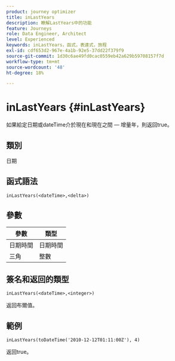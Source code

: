 ```yaml
---
product: journey optimizer
title: inLastYears
description: 瞭解LastYears中的功能
feature: Journeys
role: Data Engineer, Architect
level: Experienced
keywords: inLastYears，函式，表達式，旅程
exl-id: cdf653d2-967e-4a1b-92e5-37dd22f379f9
source-git-commit: 1d30c6ae49fd0cac0559eb42a629b59708157f7d
workflow-type: tm+mt
source-wordcount: '48'
ht-degree: 18%

---
```


# inLastYears {#inLastYears}

如果給定日期或dateTime介於現在和現在之間 — 增量年，則返回true。

## 類別

日期

## 函式語法

`inLastYears(<dateTime>,<delta>)`

## 參數

| 參數 | 類型 |
|-----------|------------------|
| 日期時間 | 日期時間 |
| 三角 | 整數 |

## 簽名和返回的類型

`inLastYears(<dateTime>,<integer>)`

返回布爾值。

## 範例

`inLastYears(toDateTime('2010-12-12T01:11:00Z'), 4)`

返回true。
